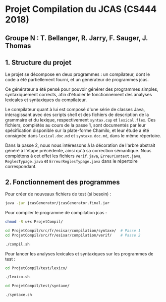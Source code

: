 # Projet Compilation du JCAS (CS444 2018)
Groupe N : T. Bellanger, R. Jarry, F. Sauger, J. Thomas
-------------------------------------------------------

## 1. Structure du projet

Le projet se décompose en deux programmes : un compilateur, dont le code a été partiellement fourni, et un générateur de programmes jcas.

Ce générateur a été pensé pour pouvoir générer des programmes simples, syntaxiquement corrects, afin d'étudier le fonctionnement des analyses lexicales et syntaxiques du compilateur.

Le compilateur quant à lui est composé d'une série de classes Java, interagissant avec des scripts shell et des fichiers de description de la grammaire et du lexique, respectivement ``syntax.cup`` et ``lexical.flex``. Ces fichiers, complétés au cours de la passe 1, sont documentés par leur spécification disponible sur la plate-forme Chamilo, et leur étude a été consignée dans ``lexical.doc.md`` et ``syntaxe.doc.md``, dans le même répertoire.

Dans la passe 2, nous nous intéressons à la décoration de l'arbre abstrait généré à l'étape précédente, ainsi qu'à sa correction sémantique. Nous complétons à cet effet les fichiers ``Verif.java``, ``ErreurContext.java``, ``ReglesTypage.java`` et ``ErreurReglesTypage.java`` dans le répertoire correspondant.

## 2. Fonctionnement des programmes

Pour créer de nouveaux fichiers de test (si besoin) :

```Bash
java -jar jcasGenerator/jcasGenerator.final.jar
```

Pour compiler le programme de compilation jcas :

```Bash
chmod -R u+x ProjetCompil/

cd ProjetCompil/src/fr/esisar/compilation/syntaxe/	# Passe 1
cd ProjetCompil/src/fr/esisar/compilation/verif/	# Passe 2

./compil.sh
```

Pour lancer les analyses lexicales et syntaxiques sur les programmes de test :

```Bash
cd ProjetCompil/test/lexico/

./lexico.sh

cd ProjetCompil/test/syntaxe/

./syntaxe.sh
```
